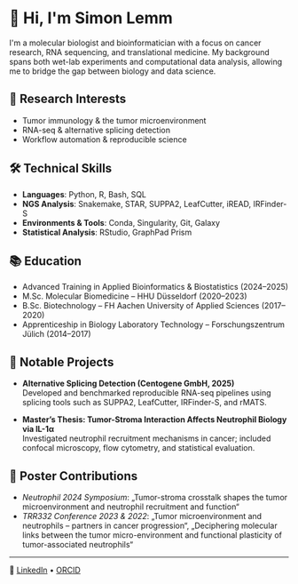 # 👋 Hi, I'm Simon Lemm

I'm a molecular biologist and bioinformatician with a focus on cancer research, RNA sequencing, and translational medicine. My background spans both wet-lab experiments and computational data analysis, allowing me to bridge the gap between biology and data science.

## 🔬 Research Interests
- Tumor immunology & the tumor microenvironment
- RNA-seq & alternative splicing detection
- Workflow automation & reproducible science

## 🛠️ Technical Skills
- **Languages**: Python, R, Bash, SQL
- **NGS Analysis**: Snakemake, STAR, SUPPA2, LeafCutter, iREAD, IRFinder-S
- **Environments & Tools**: Conda, Singularity, Git, Galaxy
- **Statistical Analysis**: RStudio, GraphPad Prism

## 📚 Education
- Advanced Training in Applied Bioinformatics & Biostatistics (2024–2025)
- M.Sc. Molecular Biomedicine – HHU Düsseldorf (2020–2023)
- B.Sc. Biotechnology – FH Aachen University of Applied Sciences (2017–2020)
- Apprenticeship in Biology Laboratory Technology – Forschungszentrum Jülich (2014–2017)

## 🧪 Notable Projects
- **Alternative Splicing Detection (Centogene GmbH, 2025)**  
  Developed and benchmarked reproducible RNA-seq pipelines using splicing tools such as SUPPA2, LeafCutter, IRFinder-S, and rMATS.

- **Master’s Thesis: Tumor-Stroma Interaction Affects Neutrophil Biology via IL-1α**  
  Investigated neutrophil recruitment mechanisms in cancer; included confocal microscopy, flow cytometry, and statistical evaluation.

## 📄 Poster Contributions
- *Neutrophil 2024 Symposium*: „Tumor-stroma crosstalk shapes the tumor microenvironment and neutrophil recruitment and function“
- *TRR332 Conference 2023 & 2022*: „Tumor microenvironment and neutrophils – partners in cancer progression“, „Deciphering molecular links between the tumor micro-environment and functional plasticity of tumor-associated neutrophils“

---

🔗 [LinkedIn](https://www.linkedin.com/in/simon-l-9b02412a9/) • [ORCID](https://orcid.org/0009-0004-8629-6750)
